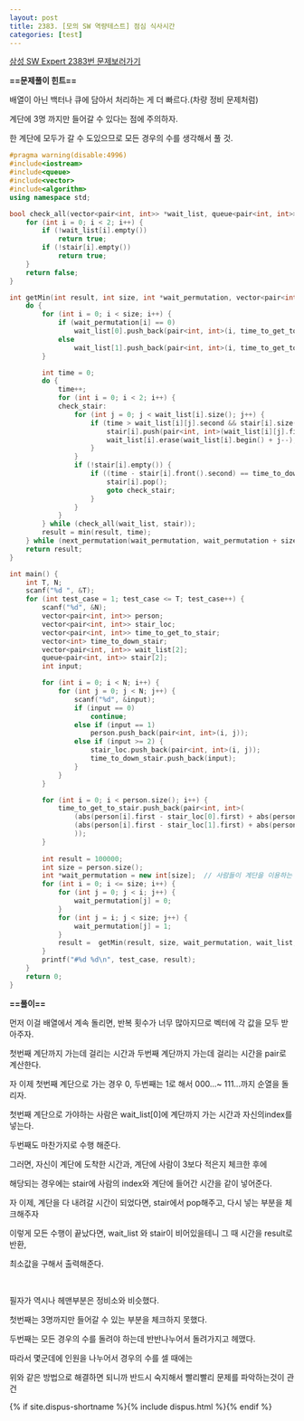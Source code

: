 ```yaml
---
layout: post
title: 2383. [모의 SW 역량테스트] 점심 식사시간
categories: [test]
---
```

[삼성 SW Expert 2383번 문제보러가기](https://swexpertacademy.com/main/code/problem/problemDetail.do?contestProbId=AV5-BEE6AK0DFAVl)

**==문제풀이 힌트==**<br>

배열이 아닌 백터나 큐에 담아서 처리하는 게 더 빠르다.(차량 정비 문제처럼)<br>

계단에 3명 까지만 들어갈 수 있다는 점에 주의하자.<br>

한 계단에 모두가 갈 수 도있으므로 모든 경우의 수를 생각해서 풀 것.<br>

```cpp
#pragma warning(disable:4996)
#include<iostream>
#include<queue>
#include<vector>
#include<algorithm>
using namespace std;

bool check_all(vector<pair<int, int>> *wait_list, queue<pair<int, int>> *stair) {
	for (int i = 0; i < 2; i++) {
		if (!wait_list[i].empty())
			return true;
		if (!stair[i].empty())
			return true;
	}
	return false;
}

int getMin(int result, int size, int *wait_permutation, vector<pair<int, int>> *wait_list, queue<pair<int, int>> *stair, vector<pair<int, int>> &time_to_get_to_stair, vector<int> &time_to_down_stair) {
	do {
		for (int i = 0; i < size; i++) {
			if (wait_permutation[i] == 0)
				wait_list[0].push_back(pair<int, int>(i, time_to_get_to_stair[i].first));
			else
				wait_list[1].push_back(pair<int, int>(i, time_to_get_to_stair[i].second));
		}

		int time = 0;
		do {
			time++;
			for (int i = 0; i < 2; i++) {
			check_stair:
				for (int j = 0; j < wait_list[i].size(); j++) {
					if (time > wait_list[i][j].second && stair[i].size() < 3) {
						stair[i].push(pair<int, int>(wait_list[i][j].first, time));
						wait_list[i].erase(wait_list[i].begin() + j--);	// 인덱스가 하나 줄기 때문에 다음 인덱스를 땡겨줘야한다.
					}
				}
				if (!stair[i].empty()) {
					if ((time - stair[i].front().second) == time_to_down_stair[i]) {
						stair[i].pop();
						goto check_stair;
					}
				}
			}
		} while (check_all(wait_list, stair));
		result = min(result, time);
	} while (next_permutation(wait_permutation, wait_permutation + size));
	return result;
}

int main() {
	int T, N;
	scanf("%d ", &T);
	for (int test_case = 1; test_case <= T; test_case++) {
		scanf("%d", &N);
		vector<pair<int, int>> person;
		vector<pair<int, int>> stair_loc;
		vector<pair<int, int>> time_to_get_to_stair;
		vector<int> time_to_down_stair;
		vector<pair<int, int>> wait_list[2];
		queue<pair<int, int>> stair[2];
		int input;

		for (int i = 0; i < N; i++) {
			for (int j = 0; j < N; j++) {
				scanf("%d", &input);
				if (input == 0)
					continue;
				else if (input == 1)
					person.push_back(pair<int, int>(i, j));
				else if (input >= 2) {
					stair_loc.push_back(pair<int, int>(i, j));
					time_to_down_stair.push_back(input);
				}
			}
		}

		for (int i = 0; i < person.size(); i++) {
			time_to_get_to_stair.push_back(pair<int, int>(
				(abs(person[i].first - stair_loc[0].first) + abs(person[i].second - stair_loc[0].second)) ,
				(abs(person[i].first - stair_loc[1].first) + abs(person[i].second - stair_loc[1].second))
				));
		}
		
		int result = 100000;
		int size = person.size();
		int *wait_permutation = new int[size];	// 사람들이 계단을 이용하는 모든 경우의 수를 세기위한 변수 선언
		for (int i = 0; i <= size; i++) {
			for (int j = 0; j < i; j++) {
				wait_permutation[j] = 0;
			}
			for (int j = i; j < size; j++) {
				wait_permutation[j] = 1;
			}
			result =  getMin(result, size, wait_permutation, wait_list, stair, time_to_get_to_stair, time_to_down_stair);
		}
		printf("#%d %d\n", test_case, result);
	}
	return 0;
}
```

**==풀이==**<br>

먼저 이걸 배열에서 계속 돌리면, 반복 횟수가 너무 많아지므로 벡터에 각 값을 모두 받아주자.<br>

첫번째 계단까지 가는데 걸리는 시간과 두번째 계단까지 가는데 걸리는 시간을 pair로 계산한다.<br>

자 이제 첫번째 계단으로 가는 경우 0, 두번째는 1로 해서 000...~ 111...까지 순열을 돌리자.<br>

첫번째 계단으로 가야하는 사람은 wait_list[0]에 계단까지 가는 시간과 자신의index를 넣는다.<br>

두번째도 마찬가지로 수행 해준다.<br>

그러면, 자신이 계단에 도착한 시간과, 계단에 사람이 3보다 적은지 체크한 후에<br>

해당되는 경우에는 stair에 사람의 index와 계단에 들어간 시간을 같이 넣어준다.<br>

자 이제, 계단을 다 내려갈 시간이 되었다면, stair에서 pop해주고, 다시 넣는 부분을 체크해주자<br>

이렇게 모든 수행이 끝났다면, wait_list 와 stair이 비어있을테니 그 때 시간을 result로 반환,<br>

최소값을 구해서 출력해준다.<br>

<br>

필자가 역시나 헤맨부분은 정비소와 비슷했다.<br>

첫번째는 3명까지만 들어갈 수 있는 부분을 체크하지 못했다.<br>

두번째는 모든 경우의 수를 돌려야 하는데 반반나누어서 돌려가지고 헤맸다.<br>

따라서 몇군데에 인원을 나누어서 경우의 수를 셀 때에는<br>

위와 같은 방법으로 해결하면 되니까 반드시 숙지해서 빨리빨리 문제를 파악하는것이 관건<br>

{% if site.dispus-shortname %}{% include dispus.html %}{% endif %}